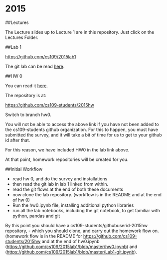 # 2015

##Lectures

The Lecture slides up to Lecture 1 are in this repository. Just click on the Lectures Folder.

##Lab 1

https://github.com/cs109/2015lab1

The git lab can be read [here](https://github.com/cs109/2015lab1/blob/master/Lab1-git.ipynb).

##HW 0

You can read it [here](https://github.com/cs109/2015lab1/blob/master/hw0.ipynb).

The repository is at:

https://github.com/cs109-students/2015hw

Switch to branch hw0.

You will not be able to access the above link if you have not been added to the cs109-students github organization. For this to happen, you must have submitted the survey, and it will take a bit of time for us to get to your github id after that.

For this reason, we have included HW0 in the lab link above.

At that point, homework repositories will be created for you.

##Initial Workflow

- read hw 0, and do the survey and installations
- then read the git lab in lab 1 linked from within.
- read the git flows at the end of both these documents
- now clone the lab repository. (workflow is in the README and at the end of hw 0)
- Run the hw0.ipynb file, installing additional python libraries
- run all the lab notebooks, including the git notebook, to get familiar with python, pandas and git

By this point you should have a cs109-students/githubuserid-2015hw repository, - which you should clone, and carry out the homework flow on. (homework flow is in the README for https://github.com/cs109-students/2015hw and at the end of hw0.ipynb (https://github.com/cs109/2015lab1/blob/master/hw0.ipynb) and (https://github.com/cs109/2015lab1/blob/master/Lab1-git.ipynb).
